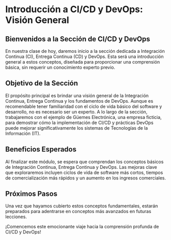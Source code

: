 # Introducción a CI/CD y DevOps: Visión General

## Bienvenidos a la Sección de CI/CD y DevOps
En nuestra clase de hoy, daremos inicio a la sección dedicada a Integración Continua (CI), Entrega Continua (CD) y DevOps. Esta será una introducción general a estos conceptos, diseñada para proporcionar una comprensión básica, sin requerir un conocimiento experto previo.

## Objetivo de la Sección
El propósito principal es brindar una visión general de la Integración Continua, Entrega Continua y los fundamentos de DevOps. Aunque es recomendable tener familiaridad con el ciclo de vida básico del software y desarrollo, no es necesario ser un experto. A lo largo de la sección, trabajaremos con el ejemplo de Güemes Electrónica, una empresa ficticia, para demostrar cómo la implementación de CI/CD y prácticas DevOps puede mejorar significativamente los sistemas de Tecnologías de la Información (IT).

## Beneficios Esperados
Al finalizar este módulo, se espera que comprendan los conceptos básicos de Integración Continua, Entrega Continua y DevOps. Las mejoras clave que exploraremos incluyen ciclos de vida de software más cortos, tiempos de comercialización más rápidos y un aumento en los ingresos comerciales.

## Próximos Pasos
Una vez que hayamos cubierto estos conceptos fundamentales, estarán preparados para adentrarse en conceptos más avanzados en futuras lecciones.

¡Comencemos este emocionante viaje hacia la comprensión profunda de CI/CD y DevOps!